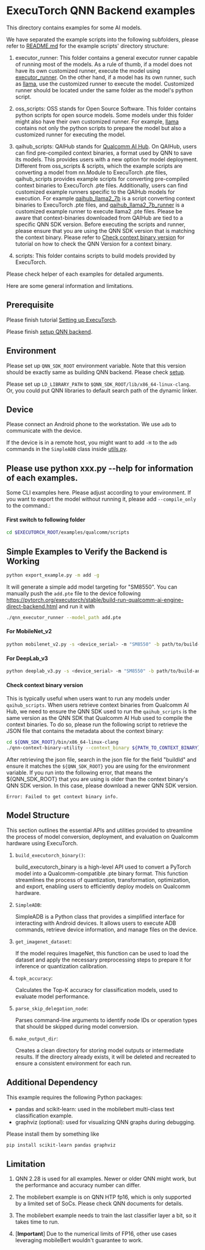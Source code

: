 # ExecuTorch QNN Backend examples

This directory contains examples for some AI models.

We have separated the example scripts into the following subfolders, please refer to [README.md](../../backends/qualcomm/README.md) for the example scripts' directory structure:

1. executor_runner: This folder contains a general executor runner capable of running most of the models. As a rule of thumb, if a model does not have its own customized runner, execute the model using [executor_runner](executor_runner/qnn_executor_runner.cpp). On the other hand, if a model has its own runner, such as [llama](oss_scripts/llama/qnn_llama_runner.cpp), use the customized runner to execute the model. Customized runner should be located under the same folder as the model's python script.

2. oss_scripts: OSS stands for Open Source Software. This folder contains python scripts for open source models. Some models under this folder might also have their own customized runner.
   For example, [llama](oss_scripts/llama/qnn_llama_runner.cpp) contains not only the python scripts to prepare the model but also a customized runner for executing the model.

3. qaihub_scripts: QAIHub stands for [Qualcomm AI Hub](https://aihub.qualcomm.com/). On QAIHub, users can find pre-compiled context binaries, a format used by QNN to save its models. This provides users with a new option for model deployment. Different from oss_scripts & scripts, which the example scripts are converting a model from nn.Module to ExecuTorch .pte files, qaihub_scripts provides example scripts for converting pre-compiled context binaries to ExecuTorch .pte files. Additionally, users can find customized example runners specific to the QAIHub models for execution. For example [qaihub_llama2_7b](qaihub_scripts/llama/llama2/qaihub_llama2_7b.py) is a script converting context binaries to ExecuTorch .pte files, and [qaihub_llama2_7b_runner](qaihub_scripts/llama/llama2/qaihub_llama2_7b_runner.cpp) is a customized example runner to execute llama2 .pte files. Please be aware that context-binaries downloaded from QAIHub are tied to a specific QNN SDK version.
Before executing the scripts and runner, please ensure that you are using the QNN SDK version that is matching the context binary. Please refer to [Check context binary version](#check-context-binary-version) for tutorial on how to check the QNN Version for a context binary.

4. scripts: This folder contains scripts to build models provided by ExecuTorch.



Please check helper of each examples for detailed arguments.

Here are some general information and limitations.

## Prerequisite

Please finish tutorial [Setting up ExecuTorch](https://pytorch.org/executorch/main/getting-started-setup).

Please finish [setup QNN backend](../../docs/source/backends-qualcomm.md).

## Environment

Please set up `QNN_SDK_ROOT` environment variable.
Note that this version should be exactly same as building QNN backend.
Please check [setup](../../docs/source/backends-qualcomm.md).

Please set up `LD_LIBRARY_PATH` to `$QNN_SDK_ROOT/lib/x86_64-linux-clang`.
Or, you could put QNN libraries to default search path of the dynamic linker.

## Device

Please connect an Android phone to the workstation. We use `adb` to communicate with the device.

If the device is in a remote host, you might want to add `-H` to the `adb`
commands in the `SimpleADB` class inside [utils.py](utils.py).

## Please use python xxx.py --help for information of each examples.

Some CLI examples here. Please adjust according to your environment. If you want to export the model without running it, please add `--compile_only` to the command.:

#### First switch to following folder
```bash
cd $EXECUTORCH_ROOT/examples/qualcomm/scripts
```

## Simple Examples to Verify the Backend is Working
```bash
python export_example.py -m add -g
```

It will generate a simple add model targeting for "SM8550". You can manually push the `add.pte` file to the device following https://pytorch.org/executorch/stable/build-run-qualcomm-ai-engine-direct-backend.html and run it with

```bash
./qnn_executor_runner --model_path add.pte
```

#### For MobileNet_v2
```bash
python mobilenet_v2.py -s <device_serial> -m "SM8550" -b path/to/build-android/ -d /path/to/imagenet-mini/val
```

#### For DeepLab_v3
```bash
python deeplab_v3.py -s <device_serial> -m "SM8550" -b path/to/build-android/ --download
```

#### Check context binary version
This is typically useful when users want to run any models under `qaihub_scripts`. When users retrieve context binaries from Qualcomm AI Hub, we need to ensure the QNN SDK used to run the `qaihub_scripts` is the same version as the QNN SDK that Qualcomm AI Hub used to compile the context binaries. To do so, please run the following script to retrieve the JSON file that contains the metadata about the context binary:
```bash
cd ${QNN_SDK_ROOT}/bin/x86_64-linux-clang
./qnn-context-binary-utility --context_binary ${PATH_TO_CONTEXT_BINARY} --json_file ${OUTPUT_JSON_NAME}
```
After retrieving the json file, search in the json file for the field "buildId" and ensure it matches the `${QNN_SDK_ROOT}` you are using for the environment variable.
If you run into the following error, that means the ${QNN_SDK_ROOT} that you are using is older than the context binary's QNN SDK version. In this case, please download a newer QNN SDK version.
```
Error: Failed to get context binary info.
```
## Model Structure
This section outlines the essential APIs and utilities provided to streamline the process of model conversion, deployment, and evaluation on Qualcomm hardware using ExecuTorch.

1. `build_executorch_binary()`:

   build_executorch_binary is a high-level API used to convert a PyTorch model into a Qualcomm-compatible .pte binary format. This function streamlines the process of quantization, transformation, optimization, and export, enabling users to efficiently deploy models on Qualcomm hardware.

2. `SimpleADB`:

   SimpleADB is a Python class that provides a simplified interface for interacting with Android devices. It allows users to execute ADB commands, retrieve device information, and manage files on the device.

3. `get_imagenet_dataset`:
   
   If the model requires ImageNet, this function can be used to load the dataset and apply the necessary preprocessing steps to prepare it for inference or quantization calibration.

4. `topk_accuracy`:

   Calculates the Top-K accuracy for classification models, used to evaluate model performance.

5. `parse_skip_delegation_node`:

   Parses command-line arguments to identify node IDs or operation types that should be skipped during model conversion.

6. `make_output_dir`:

   Creates a clean directory for storing model outputs or intermediate results. If the directory already exists, it will be deleted and recreated to ensure a consistent environment for each run.

## Additional Dependency
This example requires the following Python packages:
- pandas and scikit-learn: used in the mobilebert multi-class text classification example.
- graphviz (optional): used for visualizing QNN graphs during debugging.

Please install them by something like
```bash
pip install scikit-learn pandas graphviz
```

## Limitation

1. QNN 2.28 is used for all examples. Newer or older QNN might work,
but the performance and accuracy number can differ.

2. The mobilebert example is on QNN HTP fp16, which is only supported by a limited
set of SoCs. Please check QNN documents for details.

3. The mobilebert example needs to train the last classifier layer a bit, so it takes
time to run.

4. [**Important**] Due to the numerical limits of FP16, other use cases leveraging mobileBert wouldn't
guarantee to work.
